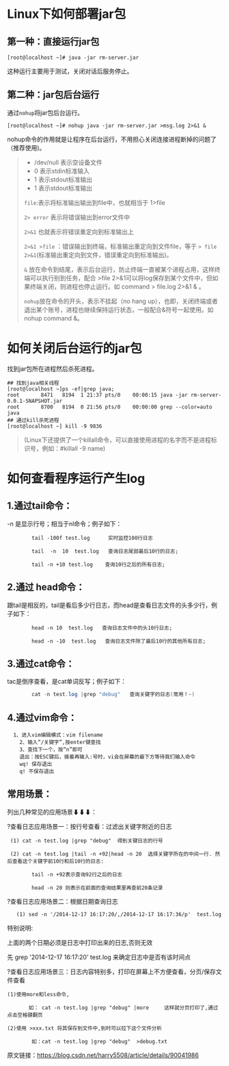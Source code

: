 # Linux下如何部署jar包

## 第一种：直接运行jar包

```shell
[root@localhost ~]# java -jar rm-server.jar
```

这种运行主要用于测试，关闭对话后服务停止。

## 第二种：jar包后台运行

通过`nohup`将jar包后台运行。

```shell
[root@localhost ~]# nohup java -jar rm-server.jar >msg.log 2>&1 &
```

nohup命令的作用就是让程序在后台运行，不用担心关闭连接进程断掉的问题了（推荐使用)。

> * /dev/null 表示空设备文件
> * 0 表示stdin标准输入
> * 1 表示stdout标准输出
> * 1 表示stdout标准输出
>
> `file`:表示将标准输出输出到file中，也就相当于 1>file
>
> `2> error` 表示将错误输出到error文件中
>
> `2>&1` 也就表示将错误重定向到标准输出上
>
> `2>&1 >file` ：错误输出到终端，标准输出重定向到文件file，等于 `> file 2>&1`(标准输出重定向到文件，错误重定向到标准输出)。
>
> `&` 放在命令到结尾，表示后台运行，防止终端一直被某个进程占用，这样终端可以执行别到任务，配合 >file 2>&1可以将log保存到某个文件中，但如果终端关闭，则进程也停止运行。如 command > file.log 2>&1 & 。
>
> `nohup`放在命令的开头，表示不挂起（no hang up），也即，关闭终端或者退出某个账号，进程也继续保持运行状态，一般配合&符号一起使用。如nohup command &。

# 如何关闭后台运行的jar包

找到jar包所在进程然后杀死进程。

```shell
## 找到java相关线程
[root@localhost ~]ps -ef|grep java;
root       8471   8194  1 21:37 pts/0    00:00:15 java -jar rm-server-0.0.1-SNAPSHOT.jar
root       8700   8194  0 21:56 pts/0    00:00:00 grep --color=auto java
## 通过kill杀死进程
[root@localhost ~] kill -9 9836
```

> (Linux下还提供了一个killall命令，可以直接使用进程的名字而不是进程标识号，例如：#killall -9 name)

# 如何查看程序运行产生log

## 1.通过tail命令：

-n  是显示行号；相当于nl命令；例子如下：

            tail -100f test.log      实时监控100行日志
    
            tail  -n  10  test.log   查询日志尾部最后10行的日志;
    
            tail -n +10 test.log    查询10行之后的所有日志;
## 2.通过 head命令：

跟tail是相反的，tail是看后多少行日志，而head是查看日志文件的头多少行，例子如下：

            head -n 10  test.log   查询日志文件中的头10行日志;
    
            head -n -10  test.log   查询日志文件除了最后10行的其他所有日志;
## 3.通过cat命令：

tac是倒序查看，是cat单词反写；例子如下：

```java
  		cat -n test.log |grep "debug"   查询关键字的日志(常用！~)
```

## 4.通过vim命令：

      1、进入vim编辑模式：vim filename
        2、输入“/关键字”,按enter键查找
        3、查找下一个，按“n”即可
        退出：按ESC键后，接着再输入:号时，vi会在屏幕的最下方等待我们输入命令
        wq! 保存退出
        q! 不保存退出 
## 常用场景：

列出几种常见的应用场景⬇⬇⬇：

 

?查看日志应用场景一：按行号查看：过滤出关键字附近的日志

     (1) cat -n test.log |grep "debug"  得到关键日志的行号
    
     (2) cat -n test.log |tail -n +92|head -n 20  选择关键字所在的中间一行. 然后查看这个关键字前10行和后10行的日志:
    
            tail -n +92表示查询92行之后的日志
    
            head -n 20 则表示在前面的查询结果里再查前20条记录

 


?查看日志应用场景二：根据日期查询日志

       (1) sed -n '/2014-12-17 16:17:20/,/2014-12-17 16:17:36/p'  test.log

特别说明:

上面的两个日期必须是日志中打印出来的日志,否则无效

先 grep '2014-12-17 16:17:20' test.log 来确定日志中是否有该时间点

 

?查看日志应用场景三：日志内容特别多，打印在屏幕上不方便查看，分页/保存文件查看

    (1)使用more和less命令,
    
           如： cat -n test.log |grep "debug" |more     这样就分页打印了,通过点击空格键翻页
    
    (2)使用 >xxx.txt 将其保存到文件中,到时可以拉下这个文件分析
    
            如：cat -n test.log |grep "debug"  >debug.txt

原文链接：https://blog.csdn.net/harry5508/article/details/90041986